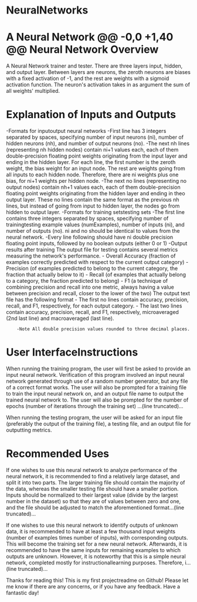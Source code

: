 # NeuralNetworks
A Neural Network
@@ -0,0 +1,40 @@
Neural Network Overview
======================

A Neural Network trainer and tester. There are three layers input, hidden, and output layer. Between layers are neurons, the zeroth neurons are biases with a fixed activation of -1, and the rest are weights with a sigmoid activation function. The neuron's activation takes in as argument the sum of all weights' multiplied.

Explanation of Inputs and Outputs
=================================
-Formats for inputoutput neural networks
	-First line has 3 integers separated by spaces, specifying number of input neurons (ni), number of hidden neurons (nh), and number of output neurons (no).
	-The next nh lines (representing nh hidden nodes) contain ni+1 values each, each of them double-precision floating point weights originating from the input layer and ending in the hidden layer. For each line, the first number is the zeroth weight, the bias weight for an input node. The rest are weights going from all inputs to each hidden node. Therefore, there are ni weights plus one bias, for ni+1 weights per hidden node.
	-The next no lines (representing no output nodes) contain nh+1 values each, each of them double-precision floating point weights originating from the hidden layer and ending in theo output layer. These no lines contain the same format as the previous nh lines, but instead of going from input to hidden layer, the nodes go from hidden to output layer.
-Formats for training setstesting sets
	-The first line contains three integers separated by spaces, specifying number of trainingtesting example values (numExamples), number of inputs (ni), and number of outputs (no). ni and no should be identical to values from the neural network.
	-Every line following should have ni double precision floating point inputs, followed by no boolean outputs (either 0 or 1)
-Output results after training
	The output file for testing contains several metrics measuring the network's performance.
		- Overall Accuracy (fraction of examples correctly predicted with respect to the current output category)
		- Precision (of examples predicted to belong to the current category, the fraction that actually below to it)
		- Recall (of examples that actually belong to a category, the fraction predicted to belong)
		- F1 (a technique of combining precision and recall into one metric, always having a value between precision and recall, closer to the lower of the two)
		The output text file has the following format
		- The first no lines contain accuracy, precision, recall, and F1, respectively, for each output category.
		- The last two lines contain accuracy, precision, recall, and F1, respectively, microaveraged (2nd last line) and macroaveraged (last line).
		
		-Note All double precision values rounded to three decimal places.

User InterfaceInstructions
===========================
When running the training program, the user will first be asked to provide an input neural network. Verification of this program involved an input neural network generated through use of a random number generator, but any file of a correct format works. The user will also be prompted for a training file to train the input neural network on, and an output file name to output the trained neural network to. The user will also be prompted for the number of epochs (number of iterations through the training set) ...(line truncated)...

When running the testing program, the user will be asked for an input file (preferably the output of the training file), a testing file, and an output file for outputting metrics.

Recommended Uses
=================

If one wishes to use this neural network to analyze performance of the neural network, it is recommended to find a relatively large dataset, and split it into two parts. The larger training file should contain the majority of the data, whereas the smaller testing file should have a smaller portion. Inputs should be normalized to their largest value (divide by the largest number in the dataset) so that they are of values between zero and one, and the file should be adjusted to match the aforementioned format...(line truncated)...

If one wishes to use this neural network to identify outputs of unknown data, it is recommended to have at least a few thousand input weights (number of examples times number of inputs), with corresponding outputs. This will become the training set for a new neural network. Afterwards, it is recommended to have the same inputs for remaining examples to which outputs are unknown. However, it is noteworthy that this is a simple neural network, completed mostly for instructionallearning purposes. Therefore, i...(line truncated)...

Thanks for reading this! This is my first projectreadme on Github! Please let me know if there are any concerns, or if you have any feedback. Have a fantastic day!
